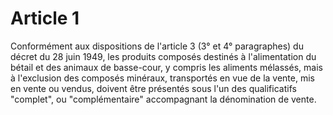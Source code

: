 # Article 1

Conformément aux dispositions de l'article 3 (3° et 4° paragraphes) du décret du 28 juin 1949, les produits composés destinés à l'alimentation du bétail et des animaux de basse-cour, y compris les aliments mélassés, mais à l'exclusion des composés minéraux, transportés en vue de la vente, mis en vente ou vendus, doivent être présentés sous l'un des qualificatifs "complet", ou "complémentaire" accompagnant la dénomination de vente.

